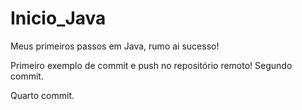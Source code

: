 # Inicio_Java
Meus primeiros passos em Java, rumo ai sucesso!

Primeiro exemplo de commit e push no repositório remoto!
Segundo commit.

Quarto commit.
